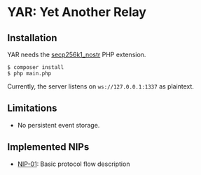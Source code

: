 # YAR: Yet Another Relay

## Installation

YAR needs the [secp256k1_nostr](https://github.com/1ma/secp256k1-nostr-php) PHP extension.

```shell
$ composer install
$ php main.php
```

Currently, the server listens on `ws://127.0.0.1:1337` as plaintext.

## Limitations

* No persistent event storage.

## Implemented NIPs

- [NIP-01]: Basic protocol flow description


[NIP-01]: https://github.com/nostr-protocol/nips/blob/master/01.md


